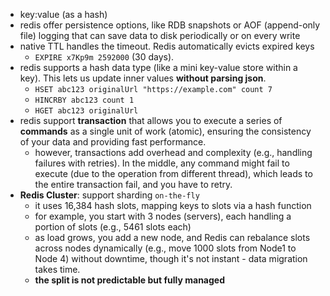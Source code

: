 - key:value (as a hash)
- redis offer persistence options, like RDB snapshots or AOF (append-only file) logging that can save data to disk periodically or on every write
- native TTL handles the timeout. Redis automatically evicts expired keys
  - `EXPIRE x7Kp9m 2592000` (30 days).
- redis supports a hash data type (like a mini key-value store within a key). This lets us update inner values **without parsing json**.
  - `HSET abc123 originalUrl "https://example.com" count 7`
  - `HINCRBY abc123 count 1`
  - `HGET abc123 originalUrl`
- redis support **transaction** that allows you to execute a series of **commands** as a single unit of work (atomic), ensuring the consistency of your data and providing fast performance.
  - however, transactions add overhead and complexity (e.g., handling failures with retries). In the middle, any command might fail to execute (due to the operation from different thread), which leads to the entire transaction fail, and you have to retry.
- **Redis Cluster**: support sharding `on-the-fly`
  - it uses 16,384 hash slots, mapping keys to slots via a hash function
  - for example, you start with 3 nodes (servers), each handling a portion of slots (e.g., 5461 slots each)
  - as load grows, you add a new node, and Redis can rebalance slots across nodes dynamically (e.g., move 1000 slots from Node1 to Node 4) without downtime, though it's not instant - data migration takes time.
  - **the split is not predictable but fully managed**



